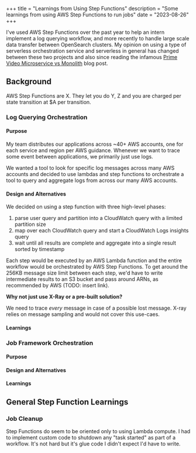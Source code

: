 +++
title = "Learnings from Using Step Functions"
description = "Some learnings from using AWS Step Functions to run jobs"
date = "2023-08-26"
+++

I've used AWS Step Functions over the past year to help an intern implement a
log querying workflow, and more recently to handle large scale data transfer
between OpenSearch clusters. My opinion on using a type of serverless
orchestration service and serverless in general has changed between these two
projects and also since reading the infamous
[Prime Video Microservice vs Monolith](https://www.primevideotech.com/video-streaming/scaling-up-the-prime-video-audio-video-monitoring-service-and-reducing-costs-by-90) blog post.

## Background

AWS Step Functions are X. They let you do Y, Z and you are charged per state
transition at $A per transition.

### Log Querying Orchestration

#### Purpose

My team distributes our applications across ~40+ AWS accounts, one for each
service and region per AWS guidance. Whenever we want to trace some event
between applications, we primarily just use logs.

We wanted a tool to look for specific log messages across many AWS accounts and
decided to use lambdas and step functions to orchestrate a tool to query and
aggregate logs from across our many AWS accounts.

#### Design and Alternatives

We decided on using a step function with three high-level phases:

1. parse user query and partition into a CloudWatch query with a limited
   partition size
2. map over each CloudWatch query and start a CloudWatch Logs insights query
3. wait until all results are complete and aggregate into a single result
   sorted by timestamp

Each step would be executed by an AWS Lambda function and the entire workflow
would be orchestrated by AWS Step Functions. To get around the 256KB message
size limit between each step, we'd have to write intermediate results to an S3
bucket and pass around ARNs, as recommended by AWS (TODO: insert link).

**Why not just use X-Ray or a pre-built solution?**

We need to trace _every_ message in case of a possible lost message. X-ray
relies on message sampling and would not cover this use-caes.

#### Learnings

### Job Framework Orchestration

#### Purpose

#### Design and Alternatives

#### Learnings

## General Step Function Learnings

### Job Cleanup

Step Functions do seem to be oriented only to using Lambda compute. I had to
implement custom code to shutdown any "task started" as part of a workflow.
It's not hard but it's glue code I didn't expect I'd have to write.
